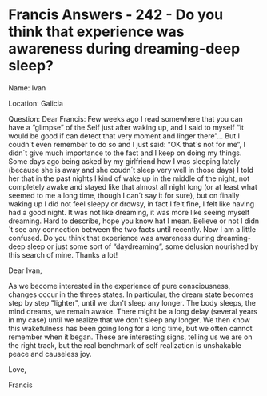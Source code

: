 # Francis Answers - 242 - Do you think that experience was awareness during dreaming-deep sleep?

Name: Ivan 

Location: Galicia 

Question: Dear Francis: Few weeks ago I read somewhere that you can have a “glimpse” of the Self just after waking up, and I said to myself “it would be good if can detect that very moment and linger there”... But I coudn`t even remember to do so and I just said: “OK that´s not for me”, I didn´t give much importance to the fact and I keep on doing my things. Some days ago being asked by my girlfriend how I was sleeping lately (because she is away and she coudn´t sleep very well in those days) I told her that in the past nights I kind of wake up in the middle of the night, not completely awake and stayed like that almost all night long (or at least what seemed to me a long time, though I can´t say it for sure), but on finally waking up I did not feel sleepy or drowsy, in fact I felt fine, I felt like having had a good night. It was not like dreaming, it was more like seeing myself dreaming. Hard to describe, hope you know hat I mean. Believe or not I didn´t see any connection between the two facts until recently. Now I am a little confused. Do you think that experience was awareness during dreaming-deep sleep or just some sort of “daydreaming”, some delusion nourished by this search of mine. Thanks a lot!

Dear Ivan,

As we become interested in the experience of pure consciousness, changes occur in the threes states. In particular, the dream state becomes step by step "lighter", until we don't sleep any longer. The body sleeps, the mind dreams, we remain awake. There might be a long delay (several years in my case) until we realize that we don't sleep any longer. We then know this wakefulness has been going long for a long time, but we often cannot remember when it began. These are interesting signs, telling us we are on the right track, but the real benchmark of self realization is unshakable peace and causeless joy.

Love,

Francis

